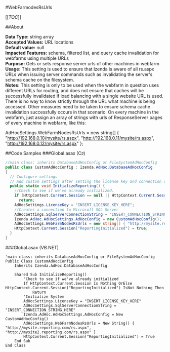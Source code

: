 #WebFarmodesRsUrls

[[_TOC_]]

##About

**Data Type:** string array    
**Accepted Values:** URL locations   
**Default value:** null   
**Impacted Features:** schema, filtered list, and query cache invalidation for webfarms using multiple URLs   
**Purpose:** Gets or sets response server urls of other machines in webfarm    
**Usage:** This setting is used to ensure that Izenda is aware of all rs.aspx URLs when issuing server commands such as invalidating the server's schema cache on the filesystem.    
**Notes:** This setting is only to be used when the webfarm in question uses different URLs for routing, and does not ensure that caches will be successfully invalidated if load balancing with a single website URL is used. There is no way to know strictly through the URL what machine is being accessed. Other measures need to be taken to ensure schema cache invalidation successfully occurs in that scenario. On every machine in the webfarm, just assign an array of strings with urls of ResponseServer pages of every machine in webfarm, like this:

  AdHocSettings.WebFarmNodesRsUrls = new string[] { "http://192.168.0.10/mysite/rs.aspx", "http://192.168.0.11/mysite/rs.aspx", "http://192.168.0.12/mysite/rs.aspx" };

##Code Samples
###Global.asax (C♯)

```csharp
//main class: inherits DatabaseAdHocConfig or FileSystemAdHocConfig
public class CustomAdHocConfig : Izenda.AdHoc.DatabaseAdHocConfig
{
  // Configure settings
  // Add custom settings after setting the license key and connection string by overriding the ConfigureSettings() method
  public static void InitializeReporting() {
    //Check to see if we've already initialized.
    if (HttpContext.Current.Session == null || HttpContext.Current.Session["ReportingInitialized"] != null)
      return;
    AdHocSettings.LicenseKey = "INSERT_LICENSE_KEY_HERE";
    //Creates a connection to Microsoft SQL Server
    AdHocSettings.SqlServerConnectionString = "INSERT_CONNECTION_STRING_HERE";
    Izenda.AdHoc.AdHocSettings.AdHocConfig = new CustomAdHocConfig();
    AdHocSettings.WebFarmNodesRsUrls = new string[] { "http://mysite.reporting.com/rs.aspx", "http://mysite2.reporting.com/rs.aspx" };
    HttpContext.Current.Session["ReportingInitialized"] = true;
  }
}
```

###Global.asax (VB.NET)

```visualbasic
'main class: inherits DatabaseAdHocConfig or FileSystemAdHocConfig
Public Class CustomAdHocConfig
    Inherits Izenda.AdHoc.DatabaseAdHocConfig

    Shared Sub InitializeReporting()
        'Check to see if we've already initialized
        If HttpContext.Current.Session Is Nothing OrElse HttpContext.Current.Session("ReportingInitialized") IsNot Nothing Then
            Return
        'Initialize System
        AdHocSettings.LicenseKey = "INSERT_LICENSE_KEY_HERE"
        AdHocSettings.SqlServerConnectionString = "INSERT_CONNECTION_STRING_HERE"
        Izenda.AdHoc.AdHocSettings.AdHocConfig = New CustomAdHocConfig()
        AdHocSettings.WebFarmNodesRsUrls = New String() { "http://mysite.reporting.com/rs.aspx", "http://mysite2.reporting.com/rs.aspx" }
        HttpContext.Current.Session("ReportingInitialized") = True
    End Sub
End Class
``` 